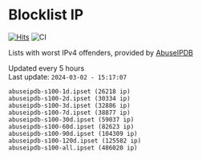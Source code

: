 # Blocklist IP

[![Hits](https://hits.seeyoufarm.com/api/count/incr/badge.svg?url=https%3A%2F%2Fgithub.com%2Fborestad%2Fblocklist-ip%2F&count_bg=%2379C83D&title_bg=%23555555&icon=&icon_color=%23E7E7E7&title=hits&edge_flat=false)](https://hits.seeyoufarm.com)  ![CI](https://img.shields.io/github/workflow/status/borestad/blocklist-ip/CI?style=flat-square)

Lists with worst IPv4 offenders, provided by [AbuseIPDB](https://www.abuseipdb.com/)

<!-- FOOTER-PLACEHOLDER -->
Updated every 5 hours<br>
Last update: `2024-03-02 - 15:17:07`
```
abuseipdb-s100-1d.ipset (26218 ip)
abuseipdb-s100-2d.ipset (30334 ip)
abuseipdb-s100-3d.ipset (32886 ip)
abuseipdb-s100-7d.ipset (38877 ip)
abuseipdb-s100-30d.ipset (59037 ip)
abuseipdb-s100-60d.ipset (82623 ip)
abuseipdb-s100-90d.ipset (104309 ip)
abuseipdb-s100-120d.ipset (125582 ip)
abuseipdb-s100-all.ipset (486020 ip)
```
